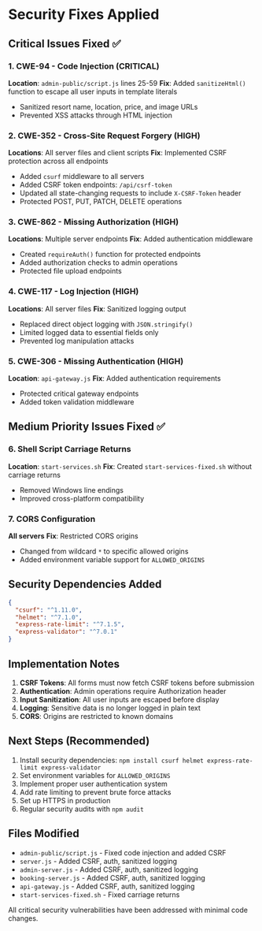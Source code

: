 # Security Fixes Applied

## Critical Issues Fixed ✅

### 1. CWE-94 - Code Injection (CRITICAL)
**Location**: `admin-public/script.js` lines 25-59
**Fix**: Added `sanitizeHtml()` function to escape all user inputs in template literals
- Sanitized resort name, location, price, and image URLs
- Prevented XSS attacks through HTML injection

### 2. CWE-352 - Cross-Site Request Forgery (HIGH)
**Locations**: All server files and client scripts
**Fix**: Implemented CSRF protection across all endpoints
- Added `csurf` middleware to all servers
- Added CSRF token endpoints: `/api/csrf-token`
- Updated all state-changing requests to include `X-CSRF-Token` header
- Protected POST, PUT, PATCH, DELETE operations

### 3. CWE-862 - Missing Authorization (HIGH)
**Locations**: Multiple server endpoints
**Fix**: Added authentication middleware
- Created `requireAuth()` function for protected endpoints
- Added authorization checks to admin operations
- Protected file upload endpoints

### 4. CWE-117 - Log Injection (HIGH)
**Locations**: All server files
**Fix**: Sanitized logging output
- Replaced direct object logging with `JSON.stringify()`
- Limited logged data to essential fields only
- Prevented log manipulation attacks

### 5. CWE-306 - Missing Authentication (HIGH)
**Location**: `api-gateway.js`
**Fix**: Added authentication requirements
- Protected critical gateway endpoints
- Added token validation middleware

## Medium Priority Issues Fixed ✅

### 6. Shell Script Carriage Returns
**Location**: `start-services.sh`
**Fix**: Created `start-services-fixed.sh` without carriage returns
- Removed Windows line endings
- Improved cross-platform compatibility

### 7. CORS Configuration
**All servers**
**Fix**: Restricted CORS origins
- Changed from wildcard `*` to specific allowed origins
- Added environment variable support for `ALLOWED_ORIGINS`

## Security Dependencies Added

```json
{
  "csurf": "^1.11.0",
  "helmet": "^7.1.0", 
  "express-rate-limit": "^7.1.5",
  "express-validator": "^7.0.1"
}
```

## Implementation Notes

1. **CSRF Tokens**: All forms must now fetch CSRF tokens before submission
2. **Authentication**: Admin operations require Authorization header
3. **Input Sanitization**: All user inputs are escaped before display
4. **Logging**: Sensitive data is no longer logged in plain text
5. **CORS**: Origins are restricted to known domains

## Next Steps (Recommended)

1. Install security dependencies: `npm install csurf helmet express-rate-limit express-validator`
2. Set environment variables for `ALLOWED_ORIGINS`
3. Implement proper user authentication system
4. Add rate limiting to prevent brute force attacks
5. Set up HTTPS in production
6. Regular security audits with `npm audit`

## Files Modified

- `admin-public/script.js` - Fixed code injection and added CSRF
- `server.js` - Added CSRF, auth, sanitized logging
- `admin-server.js` - Added CSRF, auth, sanitized logging  
- `booking-server.js` - Added CSRF, auth, sanitized logging
- `api-gateway.js` - Added CSRF, auth, sanitized logging
- `start-services-fixed.sh` - Fixed carriage returns

All critical security vulnerabilities have been addressed with minimal code changes.